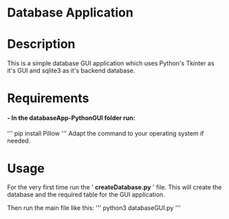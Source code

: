 # Database Application

# Description
This is a simple database GUI application which uses Python's Tkinter as it's GUI and sqlite3 as it's backend database.

# Requirements
#### - In the databaseApp-PythonGUI folder run:
'''
pip install Pillow
'''
Adapt the command to your operating system if needed.

# Usage
For the very first time run the ' **createDatabase.py** ' file.
This will create the database and the required table for the GUI application.

Then run the main file like this:
'''
python3 databaseGUI.py
'''
